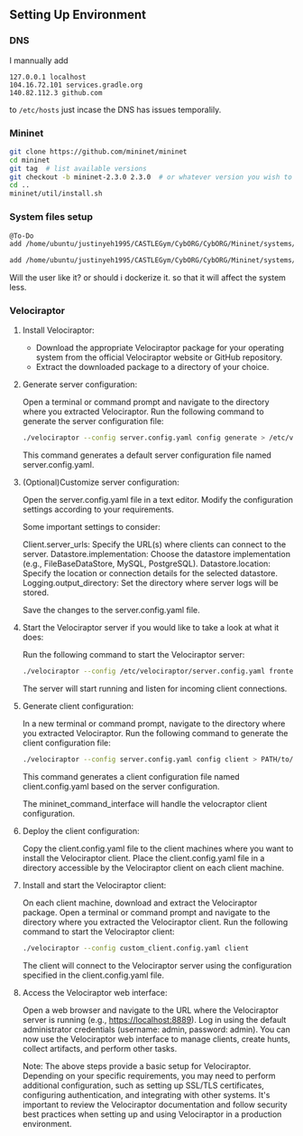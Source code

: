 ## Setting Up Environment

### DNS

I mannually add

```
127.0.0.1 localhost
104.16.72.101 services.gradle.org
140.82.112.3 github.com
```

to `/etc/hosts`
just incase the DNS has issues temporalily.

### Mininet

```bash
git clone https://github.com/mininet/mininet
cd mininet
git tag  # list available versions
git checkout -b mininet-2.3.0 2.3.0  # or whatever version you wish to install
cd ..
mininet/util/install.sh
```

### System files setup

```bash
@To-Do
add /home/ubuntu/justinyeh1995/CASTLEGym/CybORG/CybORG/Mininet/systems/scripts/* to /usr/local/python/

add /home/ubuntu/justinyeh1995/CASTLEGym/CybORG/CybORG/Mininet/systems/precompiled/densityscout to /usr/local/bin/
```

Will the user like it? or should i dockerize it. so that it will affect the system less.

### Velociraptor

1. Install Velociraptor:

    - Download the appropriate Velociraptor package for your operating system from the official Velociraptor website or GitHub repository.
    - Extract the downloaded package to a directory of your choice.

2. Generate server configuration:

    Open a terminal or command prompt and navigate to the directory where you extracted Velociraptor.
    Run the following command to generate the server configuration file:

    ```bash
    ./velociraptor --config server.config.yaml config generate > /etc/velociraptor/server.config.yaml
    
    ```

    This command generates a default server configuration file named server.config.yaml.

3. (Optional)Customize server configuration:

    Open the server.config.yaml file in a text editor.
    Modify the configuration settings according to your requirements.

    Some important settings to consider:

    Client.server_urls: Specify the URL(s) where clients can connect to the server.
    Datastore.implementation: Choose the datastore implementation (e.g., FileBaseDataStore, MySQL, PostgreSQL).
    Datastore.location: Specify the location or connection details for the selected datastore.
    Logging.output_directory: Set the directory where server logs will be stored.

    Save the changes to the server.config.yaml file.

4. Start the Velociraptor server if you would like to take a look at what it does:

    Run the following command to start the Velociraptor server:

    ```bash
    ./velociraptor --config /etc/velociraptor/server.config.yaml frontend
    ```

    The server will start running and listen for incoming client connections.

5. Generate client configuration:

    In a new terminal or command prompt, navigate to the directory where you extracted Velociraptor.
    Run the following command to generate the client configuration file:

    ```bash
    ./velociraptor --config server.config.yaml config client > PATH/to/client.config.yaml
    ```

    This command generates a client configuration file named client.config.yaml based on the server configuration.

    The mininet_command_interface will handle the velocraptor client configuration.

6. Deploy the client configuration:

    Copy the client.config.yaml file to the client machines where you want to install the Velociraptor client.
    Place the client.config.yaml file in a directory accessible by the Velociraptor client on each client machine.

7. Install and start the Velociraptor client:

    On each client machine, download and extract the Velociraptor package.
    Open a terminal or command prompt and navigate to the directory where you extracted the Velociraptor client.
    Run the following command to start the Velociraptor client:

    ```bash
    ./velociraptor --config custom_client.config.yaml client
    ```

    The client will connect to the Velociraptor server using the configuration specified in the client.config.yaml file.

8. Access the Velociraptor web interface:

    Open a web browser and navigate to the URL where the Velociraptor server is running (e.g., <https://localhost:8889>).
    Log in using the default administrator credentials (username: admin, password: admin).
    You can now use the Velociraptor web interface to manage clients, create hunts, collect artifacts, and perform other tasks.

    Note: The above steps provide a basic setup for Velociraptor. Depending on your specific requirements, you may need to perform additional configuration, such as setting up SSL/TLS certificates, configuring authentication, and integrating with other systems.
    It's important to review the Velociraptor documentation and follow security best practices when setting up and using Velociraptor in a production environment.
